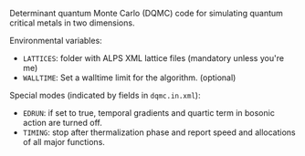 Determinant quantum Monte Carlo (DQMC) code for simulating quantum critical metals in two dimensions.

Environmental variables:

* `LATTICES`: folder with ALPS XML lattice files (mandatory unless you're me)
* `WALLTIME`: Set a walltime limit for the algorithm. (optional)

Special modes (indicated by fields in `dqmc.in.xml`):

* `EDRUN`: if set to true, temporal gradients and quartic term in bosonic action are turned off.
* `TIMING`: stop after thermalization phase and report speed and allocations of all major functions.
